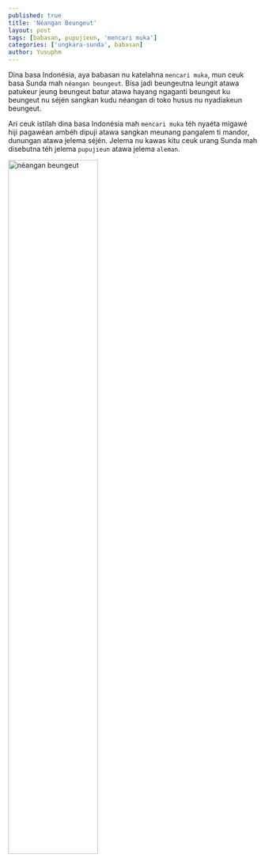 ```yaml
---
published: true
title: 'Néangan Beungeut'
layout: post
tags: [babasan, pupujieun, 'mencari muka']
categories: ['ungkara-sunda', babasan]
author: Yusuphm
---
```


Dina basa Indonésia, aya babasan nu katelahna ```mencari muka```,
mun ceuk basa Sunda mah ```néangan beungeut```.
Bisa jadi beungeutna leungit atawa patukeur jeung beungeut batur 
atawa hayang ngaganti beungeut ku beungeut nu séjén
sangkan kudu néangan di toko husus nu nyadiakeun beungeut. 

Ari ceuk istilah dina basa Indonésia mah ```mencari muka``` téh nyaéta migawé hiji pagawéan ambéh dipuji
atawa sangkan meunang pangalem ti mandor, dunungan atawa jelema séjén.
Jelema nu kawas kitu ceuk urang Sunda mah disebutna téh jelema ```pupujieun``` atawa jelema ```aleman```.

<img width="60%" alt="néangan beungeut" src="https://scontent-sin1-1.xx.fbcdn.net/v/t1.0-9/13615504_579747368862941_4693508910362581769_n.jpg?oh=44529a9ee2a13de5b2c1a89fb6e0e06e&oe=582D70C7" title="néangan beungeut (pupujieun)">
